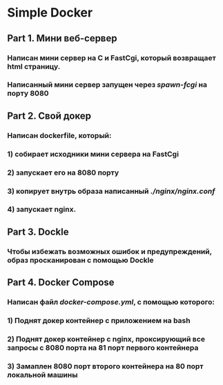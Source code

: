 # Simple Docker


## Part 1. Мини веб-сервер

### Написан мини сервер на **C** и **FastCgi**, который возвращает html страницу.
### Написанный мини сервер запущен через *spawn-fcgi* на порту 8080


## Part 2. Свой докер


### Написан dockerfile, который:
### 1) собирает исходники мини сервера на FastCgi
### 2) запускает его на 8080 порту
### 3) копирует внутрь образа написанный *./nginx/nginx.conf*
### 4) запускает **nginx**.

## Part 3. **Dockle**

### Чтобы избежать возможных ошибок и предупреждений, образ просканирован с помощью Dockle


## Part 4. **Docker Compose**

### Написан файл *docker-compose.yml*, с помощью которого:
### 1) Поднят докер контейнер с приложением на bash
### 2) Поднят докер контейнер с **nginx**, проксирующий все запросы с 8080 порта на 81 порт первого контейнера
### 3) Замаплен 8080 порт второго контейнера на 80 порт локальной машины